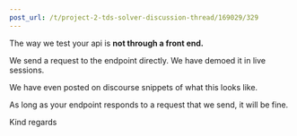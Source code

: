 ```yaml
---
post_url: /t/project-2-tds-solver-discussion-thread/169029/329
---
```

The way we test your api is **not through a front end.**

We send a request to the endpoint directly. We have demoed it in live sessions.

We have even posted on discourse snippets of what this looks like.

As long as your endpoint responds to a request that we send, it will be fine.

Kind regards
